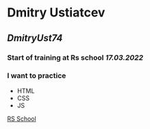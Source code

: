 # **Dmitry Ustiatcev**
## _DmitryUst74_
### Start of training at Rs school _17.03.2022_
### I want to practice
* HTML
* CSS
* JS

[RS School](https://rs.school/)

